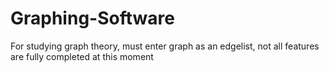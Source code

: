 # Graphing-Software
For studying graph theory, must enter graph as an edgelist, not all features are fully completed at this moment
